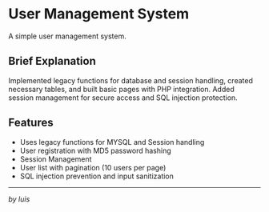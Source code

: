 # User Management System

A simple user management system.

## Brief Explanation
Implemented legacy functions for database and session handling, created necessary tables, and built basic pages with PHP integration. 
Added session management for secure access and SQL injection protection.

## Features
- Uses legacy functions for MYSQL and Session handling
- User registration with MD5 password hashing
- Session Management
- User list with pagination (10 users per page)
- SQL injection prevention and input sanitization

---
*by luis*
